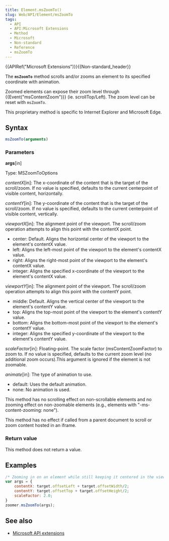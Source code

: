 ```yaml
---
title: Element.msZoomTo()
slug: Web/API/Element/msZoomTo
tags:
  - API
  - API:Microsoft Extensions
  - Method
  - Microsoft
  - Non-standard
  - Reference
  - msZoomTo
---
```

{{APIRef("Microsoft Extensions")}}{{Non-standard_header}}

The **`msZoomTo`** method scrolls and/or zooms an element to its specified coordinate with animation.

Zoomed elements can expose their zoom level through {{Event("msContentZoom")}} (ie. scrollTop/Left). The zoom level can be reset with `msZoomTo`.

This proprietary method is specific to Internet Explorer and Microsoft Edge.

## Syntax

```js
msZoomTo(arguments)
```

### Parameters

**args**\[in]

Type: MSZoomToOptions

_contentX_\[in]: The x-coordinate of the content that is the target of the scroll/zoom. If no value is specified, defaults to the current centerpoint of visible content, horizontally.

_contentY_\[in]: The y-coordinate of the content that is the target of the scroll/zoom. If no value is specified, defaults to the current centerpoint of visible content, vertically.

_viewportX_\[in]: The alignment point of the viewport. The scroll/zoom operation attempts to align this point with the contentX point.

- center: Default. Aligns the horizontal center of the viewport to the element's contentX value.
- left: Aligns the left-most point of the viewport to the element's contentX value.
- right: Aligns the right-most point of the viewport to the element's contentX value.
- integer: Aligns the specified x-coordinate of the viewport to the element's contentX value.

_viewportY_\[in]: The alignment point of the viewport. The scroll/zoom operation attempts to align this point with the contentY point.

- middle: Default. Aligns the vertical center of the viewport to the element's contentY value.
- top: Aligns the top-most point of the viewport to the element's contentY value.
- bottom: Aligns the bottom-most point of the viewport to the element's contentY value.
- integer: Aligns the specified y-coordinate of the viewport to the element's contentY value.

_scaleFactor_\[in]: Floating-point. The scale factor (msContentZoomFactor) to zoom to. If no value is specified, defaults to the current zoom level (no additional zoom occurs).This argument is ignored if the element is not zoomable.

_animate_\[in]: The type of animation to use.

- default: Uses the default animation.
- none: No animation is used.

This method has no scrolling effect on non-scrollable elements and no zooming effect on non-zoomable elements (e.g., elements with "-ms-content-zooming: none").

This method has no effect if called from a parent document to scroll or zoom content hosted in an iframe.

### Return value

This method does not return a value.

## Examples

```js
/* Zooming in on an element while still keeping it centered in the viewport */
var args = {
    contentX: target.offsetLeft + target.offsetWidth/2;
    contentY: target.offsetTop + target.offsetHeight/2;
    scaleFactor: 2.0;
}
zoomer.msZoomTo(args);
```

## See also

- [Microsoft API extensions](/en-US/docs/Web/API/Microsoft_Extensions)
